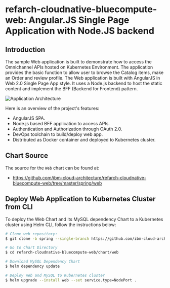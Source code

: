 # refarch-cloudnative-bluecompute-web: Angular.JS Single Page Application with Node.JS backend

## Introduction
The sample Web application is built to demonstrate how to access the Omnichannel APIs hosted on Kubernetes Environment. The application provides the basic function to allow user to browse the Catalog items, make an Order and review profile. The Web application is built with AngularJS in Web 2.0 Single Page App style. It uses a Node.js backend to host the static content and implement the BFF (Backend for Frontend) pattern.

![Application Architecture](https://raw.githubusercontent.com/ibm-cloud-architecture/refarch-cloudnative-bluecompute-web/spring/static/imgs/2_catalog.png?raw=true)

Here is an overview of the project's features:
- AngularJS SPA.
- Node.js based BFF application to access APIs.
- Authentication and Authorization through OAuth 2.0.
- DevOps toolchain to build/deploy web app.
- Distributed as Docker container and deployed to Kubernetes cluster.

## Chart Source
The source for the `Web` chart can be found at:
* https://github.com/ibm-cloud-architecture/refarch-cloudnative-bluecompute-web/tree/master/spring/web

## Deploy Web Application to Kubernetes Cluster from CLI
To deploy the Web Chart and its MySQL dependency Chart to a Kubernetes cluster using Helm CLI, follow the instructions below:
```bash
# Clone web repository:
$ git clone -b spring --single-branch https://github.com/ibm-cloud-architecture/refarch-cloudnative-bluecompute-web.git

# Go to Chart Directory
$ cd refarch-cloudnative-bluecompute-web/chart/web

# Download MySQL Dependency Chart
$ helm dependency update

# Deploy Web and MySQL to Kubernetes cluster
$ helm upgrade --install web --set service.type=NodePort .
```